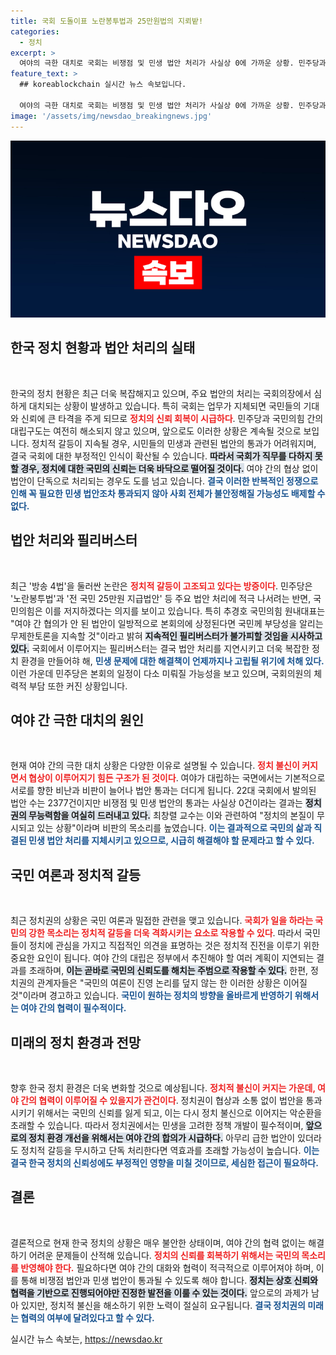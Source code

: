 ```yaml
---
title: 국회 도돌이표 노란봉투법과 25만원법의 지뢰밭!
categories:
  - 정치
excerpt: >
  여야의 극한 대치로 국회는 비쟁점 및 민생 법안 처리가 사실상 0에 가까운 상황. 민주당과 국민의힘 간의 소모적 정쟁이 계속될 전망이다. 정치권의 고착화된 갈등, 과연 해소될 수 있을까?
feature_text: >
  ## koreablockchain 실시간 뉴스 속보입니다.

  여야의 극한 대치로 국회는 비쟁점 및 민생 법안 처리가 사실상 0에 가까운 상황. 민주당과 국민의힘 간의 소모적 정쟁이 계속될 전망이다. 정치권의 고착화된 갈등, 과연 해소될 수 있을까?
image: '/assets/img/newsdao_breakingnews.jpg'
---
```


<p><img src="/assets/img/newsdao_breakingnews.jpg" alt="koreablockchain 속보" /></p>

<h2 data-ke-size="size26">한국 정치 현황과 법안 처리의 실태</h2>

<p data-ke-size="size16">&nbsp;</p>

<p>한국의 정치 현황은 최근 더욱 복잡해지고 있으며, 주요 법안의 처리는 국회의장에서 심하게 대치되는 상황이 발생하고 있습니다. 특히 국회는 업무가 지체되면 국민들의 기대와 신뢰에 큰 타격을 주게 되므로 <b><span style="color: #ee2323;">정치의 신뢰 회복이 시급하다</span></b>. 민주당과 국민의힘 간의 대립구도는 여전히 해소되지 않고 있으며, 앞으로도 이러한 상황은 계속될 것으로 보입니다. 정치적 갈등이 지속될 경우, 시민들의 민생과 관련된 법안의 통과가 어려워지며, 결국 국회에 대한 부정적인 인식이 확산될 수 있습니다. <b><span style="background-color: #21538527;">따라서 국회가 직무를 다하지 못할 경우, 정치에 대한 국민의 신뢰는 더욱 바닥으로 떨어질 것이다.</span></b> 여야 간의 협상 없이 법안이 단독으로 처리되는 경우도 도를 넘고 있습니다. <b><span style="color: #1a5490;">결국 이러한 반복적인 정쟁으로 인해 꼭 필요한 민생 법안조차 통과되지 않아 사회 전체가 불안정해질 가능성도 배제할 수 없다.</span></b></p>

<h2 data-ke-size="size26">법안 처리와 필리버스터</h2>

<p data-ke-size="size16">&nbsp;</p>

<p>최근 '방송 4법'을 둘러싼 논란은 <b><span style="color: #ee2323;">정치적 갈등이 고조되고 있다는 방증이다</span></b>. 민주당은 '노란봉투법'과 '전 국민 25만원 지급법안' 등 주요 법안 처리에 적극 나서려는 반면, 국민의힘은 이를 저지하겠다는 의지를 보이고 있습니다. 특히 추경호 국민의힘 원내대표는 "여야 간 협의가 안 된 법안이 일방적으로 본회의에 상정된다면 국민께 부당성을 알리는 무제한토론을 지속할 것"이라고 밝혀 <b><span style="background-color: #21538527;">지속적인 필리버스터가 불가피할 것임을 시사하고 있다.</span></b> 국회에서 이루어지는 필리버스터는 결국 법안 처리를 지연시키고 더욱 복잡한 정치 환경을 만들어햐 해, <b><span style="color: #1a5490;">민생 문제에 대한 해결책이 언제까지나 고립될 위기에 처해 있다.</span></b> 이런 가운데 민주당은 본회의 일정이 다소 미뤄질 가능성을 보고 있으며, 국회의원의 체력적 부담 또한 커진 상황입니다.</p>

<h2 data-ke-size="size26">여야 간 극한 대치의 원인</h2>

<p data-ke-size="size16">&nbsp;</p>

<p>현재 여야 간의 극한 대치 상황은 다양한 이유로 설명될 수 있습니다. <b><span style="color: #ee2323;">정치 불신이 커지면서 협상이 이루어지기 힘든 구조가 된 것이다</span></b>. 여야가 대립하는 국면에서는 기본적으로 서로를 향한 비난과 비판이 늘어나 법안 통과는 더디게 됩니다. 22대 국회에서 발의된 법안 수는 2377건이지만 비쟁점 및 민생 법안의 통과는 사실상 0건이라는 결과는 <b><span style="background-color: #21538527;">정치권의 무능력함을 여실히 드러내고 있다.</span></b> 최창렬 교수는 이와 관련하여 "정치의 본질이 무시되고 있는 상황"이라며 비판의 목소리를 높였습니다. <b><span style="color: #1a5490;">이는 결과적으로 국민의 삶과 직결된 민생 법안 처리를 지체시키고 있으므로, 시급히 해결해야 할 문제라고 할 수 있다.</span></b></p>

<h2 data-ke-size="size26">국민 여론과 정치적 갈등</h2>

<p data-ke-size="size16">&nbsp;</p>

<p>최근 정치권의 상황은 국민 여론과 밀접한 관련을 맺고 있습니다. <b><span style="color: #ee2323;">국회가 일을 하라는 국민의 강한 목소리는 정치적 갈등을 더욱 격화시키는 요소로 작용할 수 있다</span></b>. 따라서 국민들이 정치에 관심을 가지고 직접적인 의견을 표명하는 것은 정치적 진전을 이루기 위한 중요한 요인이 됩니다. 여야 간의 대립은 정부에서 추진해야 할 여러 계획이 지연되는 결과를 초래하며, <b><span style="background-color: #21538527;">이는 곧바로 국민의 신뢰도를 해치는 주범으로 작용할 수 있다.</span></b> 한편, 정치권의 관계자들은 "국민의 여론이 진영 논리를 덮지 않는 한 이러한 상황은 이어질 것"이라며 경고하고 있습니다. <b><span style="color: #1a5490;">국민이 원하는 정치의 방향을 올바르게 반영하기 위해서는 여야 간의 협력이 필수적이다.</span></b></p>

<h2 data-ke-size="size26">미래의 정치 환경과 전망</h2>

<p data-ke-size="size16">&nbsp;</p>

<p>향후 한국 정치 환경은 더욱 변화할 것으로 예상됩니다. <b><span style="color: #ee2323;">정치적 불신이 커지는 가운데, 여야 간의 협력이 이루어질 수 있을지가 관건이다</span></b>. 정치권이 협상과 소통 없이 법안을 통과시키기 위해서는 국민의 신뢰를 잃게 되고, 이는 다시 정치 불신으로 이어지는 악순환을 초래할 수 있습니다. 따라서 정치권에서는 민생을 고려한 정책 개발이 필수적이며, <b><span style="background-color: #21538527;">앞으로의 정치 환경 개선을 위해서는 여야 간의 합의가 시급하다.</span></b> 아무리 급한 법안이 있더라도 정치적 갈등을 무시하고 단독 처리한다면 역효과를 초래할 가능성이 높습니다. <b><span style="color: #1a5490;">이는 결국 한국 정치의 신뢰성에도 부정적인 영향을 미칠 것이므로, 세심한 접근이 필요하다.</span></b></p>

<h2 data-ke-size="size26">결론</h2>

<p data-ke-size="size16">&nbsp;</p>

<p>결론적으로 현재 한국 정치의 상황은 매우 불안한 상태이며, 여야 간의 협력 없이는 해결하기 어려운 문제들이 산적해 있습니다. <b><span style="color: #ee2323;">정치의 신뢰를 회복하기 위해서는 국민의 목소리를 반영해야 한다.</span></b> 필요하다면 여야 간의 대화와 협력이 적극적으로 이루어져야 하며, 이를 통해 비쟁점 법안과 민생 법안이 통과될 수 있도록 해야 합니다. <b><span style="background-color: #21538527;">정치는 상호 신뢰와 협력을 기반으로 진행되어야만 진정한 발전을 이룰 수 있는 것이다.</span></b> 앞으로의 과제가 남아 있지만, 정치적 불신을 해소하기 위한 노력이 절실히 요구됩니다. <b><span style="color: #1a5490;">결국 정치권의 미래는 협력의 여부에 달려있다고 할 수 있다.</span></b></p>
실시간 뉴스 속보는, <a href="https://newsdao.kr" rel="dofollow">https://newsdao.kr</a>



